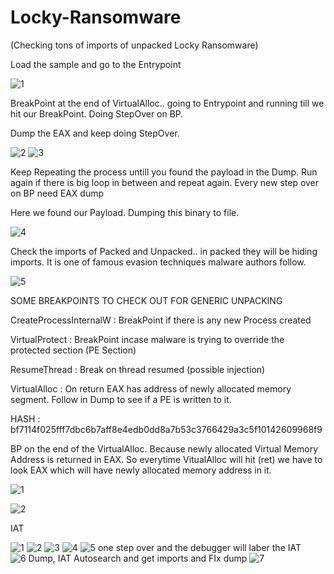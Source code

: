 # Locky-Ransomware  
(Checking tons of imports of unpacked Locky Ransomware)

Load the sample and go to the Entrypoint

![1](https://user-images.githubusercontent.com/107531426/205825766-f115fc1b-ac6c-4d7c-8446-0a828a9201f9.PNG)

BreakPoint at the end of VirtualAlloc.. going to Entrypoint and running till we hit our BreakPoint. Doing StepOver on BP. 

Dump the EAX and keep doing StepOver.

![2](https://user-images.githubusercontent.com/107531426/205825799-89fe2301-30bd-4afc-b038-0335cbbe2158.PNG)
![3](https://user-images.githubusercontent.com/107531426/205825835-8ed656c7-d1fd-46f4-8ead-8a946665735c.PNG)

Keep Repeating the process untill you found the payload in the Dump. Run again if there is big loop in between and repeat again. Every new step over on BP need EAX dump

Here we found our Payload. Dumping this binary to file.

![4](https://user-images.githubusercontent.com/107531426/205825855-861c9555-b34e-4c2d-ba43-64dd3320079b.PNG)

Check the imports of Packed and Unpacked.. in packed they will be hiding imports. 
It is one of famous evasion techniques malware authors follow.

![5](https://user-images.githubusercontent.com/107531426/205825941-9d088bf2-05cb-4af7-831b-48d0461dc5ef.PNG)

SOME BREAKPOINTS TO CHECK OUT FOR GENERIC UNPACKING

CreateProcessInternalW  : BreakPoint if there is any new Process created

VirtualProtect : BreakPoint incase malware is trying to override the protected section (PE Section)

ResumeThread : Break on thread resumed (possible injection)

VirtualAlloc : On return EAX has address of newly allocated memory segment. Follow in Dump to see if a PE is written to it.

HASH : bf7114f025fff7dbc6b7aff8e4edb0dd8a7b53c3766429a3c5f10142609968f9

BP on the end of the VirtualAlloc. Because newly allocated Virtual Memory Address is returned in EAX. So everytime VitualAlloc will hit (ret) we have to look EAX which will have newly allocated memory address in it.

![1](https://user-images.githubusercontent.com/107531426/205948045-d7ac7166-8a5b-4831-9161-582d133cd7a1.PNG)

![2](https://user-images.githubusercontent.com/107531426/205948074-d1ab46c3-8801-49d7-8daa-1d4871965d50.PNG)

IAT

![1](https://user-images.githubusercontent.com/107531426/205992902-71c27e91-a2b3-4e2e-9d64-ff4c9ad1cc71.PNG)
![2](https://user-images.githubusercontent.com/107531426/205992944-3967b5ae-e323-489f-bfd7-e3a4a3ff35b5.PNG)
![3](https://user-images.githubusercontent.com/107531426/205992972-d0c39ada-4d61-4e6a-a734-c8df3c7c42ef.PNG)
![4](https://user-images.githubusercontent.com/107531426/205993018-a59788d7-d7ea-461e-963b-1ea69170d4aa.PNG)
![5 one step over and the debugger will laber the IAT](https://user-images.githubusercontent.com/107531426/205993095-3b44fbf8-118a-4e1b-9fca-b7e159fa4a65.PNG)
![6 Dump, IAT Autosearch and get imports and FIx dump](https://user-images.githubusercontent.com/107531426/205993120-d0e00ade-96c4-4487-b048-3f3fb63f66ec.PNG)
![7](https://user-images.githubusercontent.com/107531426/205993146-0960868b-029b-4110-81c6-1faac6aaee73.PNG)

